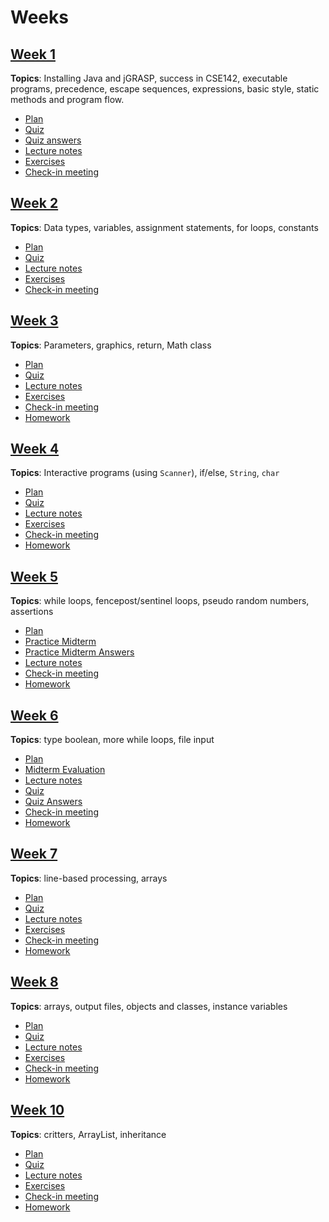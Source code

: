 # Weeks
## [Week 1](week1)
__Topics__: Installing Java and jGRASP, success in CSE142, executable programs, precedence, escape sequences, expressions, basic style, static methods and program flow.
* [Plan](week1/plan.md)
* [Quiz](week1/quiz.md)
* [Quiz answers](week1/quiz-answers.md)
* [Lecture notes](week1/lecture-notes.md)
* [Exercises](week1/exercises.md)
* [Check-in meeting](week1/check-in-meeting.md)

## [Week 2](week2)
__Topics__: Data types, variables, assignment statements, for loops, constants
* [Plan](week2/plan.md)
* [Quiz](week2/quiz.md)
* [Lecture notes](week2/lecture-notes.md)
* [Exercises](week2/exercises.md)
* [Check-in meeting](week2/check-in-meeting.md)

## [Week 3](week3)
__Topics__: Parameters, graphics, return, Math class
* [Plan](week3/plan.md)
* [Quiz](week3/quiz.md)
* [Lecture notes](week3/lecture-notes.md)
* [Exercises](week3/exercises.md)
* [Check-in meeting](week3/check-in-meeting.md)
* [Homework](week3/homework.md)

## [Week 4](week4)
__Topics__: Interactive programs (using `Scanner`), if/else, `String`, `char`
* [Plan](week4/plan.md)
* [Quiz](week4/quiz.md)
* [Lecture notes](week4/lecture-notes.md)
* [Exercises](week4/exercises.md)
* [Check-in meeting](week4/check-in-meeting.md)
* [Homework](week4/homework.md)

## [Week 5](week5)
__Topics__: while loops, fencepost/sentinel loops, pseudo random numbers, assertions
* [Plan](week5/plan.md)
* [Practice Midterm](exams/midterm/practice-midterm.md)
* [Practice Midterm Answers](exams/midterm/practice-midterm-answers.md)
* [Lecture notes](week5/lecture-notes.md)
* [Check-in meeting](week5/check-in-meeting.md)
* [Homework](week5/homework.md)

## [Week 6](week6)
__Topics__: type boolean, more while loops, file input
* [Plan](week6/plan.md)
* [Midterm Evaluation](week6/midterm-evaluation.md)
* [Lecture notes](week6/lecture-notes.md)
* [Quiz](week6/quiz.md)
* [Quiz Answers](week6/quiz-answers.md)
* [Check-in meeting](week6/check-in-meeting.md)
* [Homework](week6/homework.md)

## [Week 7](week7)
__Topics__: line-based processing, arrays
* [Plan](week7/plan.md)
* [Quiz](week7/quiz.md)
* [Lecture notes](week7/lecture-notes.md)
* [Exercises](week7/exercises.md)
* [Check-in meeting](week7/check-in-meeting.md)
* [Homework](week7/homework.md)

## [Week 8](week8)
__Topics__: arrays, output files, objects and classes, instance variables
* [Plan](week8/plan.md)
* [Quiz](week8/quiz.md)
* [Lecture notes](week8/lecture-notes.md)
* [Exercises](week8/exercises.md)
* [Check-in meeting](week8/check-in-meeting.md)
* [Homework](week8/homework.md)

## [Week 10](week10)
__Topics__: critters, ArrayList, inheritance
* [Plan](week10/plan.md)
* [Quiz](week10/quiz.md)
* [Lecture notes](week10/lecture-notes.md)
* [Exercises](week10/exercises.md)
* [Check-in meeting](week10/check-in-meeting.md)
* [Homework](week10/homework.md)
